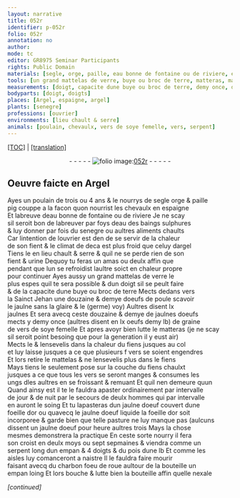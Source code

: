 ```yaml
---
layout: narrative
title: 052r
identifier: p-052r
folio: 052r
annotation: no
author:
mode: tc
editor: GR8975 Seminar Participants
rights: Public Domain
materials: [segle, orge, paille, eau bonne de fontaine ou de riviere, eau des baings sulphures, senegre, fient, urine, verre, terre, oeufs de poule, jaulne, glaire, (germe), jaulnes, jaulnes doeufs, oeufs, graine de vers de soye femelle, lutte, fiens, jaulne doeuf, foeille dor, charbon]
tools: [un grand mattelas de verre, buye ou broc de terre, matteras, mattelas, bouteille]
measurements: [doigt, capacite dune buye ou broc de terre, demy once, demy lb, empan, doigts, lb]
bodyparts: [doigt, doigts]
places: [Argel, espaigne, argel]
plants: [senegre]
professions: [ouvrier]
environments: [lieu chault & serre]
animals: [poulain, chevaulx, vers de soye femelle, vers, serpent]
---
```


 <p><a href="{{ site.baseurl }}/diplomatic/">[TOC]</a> | <a href="{{ site.baseurl }}/texts/p-052r_tl/" target="_blank">[translation]</a></p><div class="folio" align="center">- - - - - <a href="http://gallica.bnf.fr/ark:/12148/btv1b10500001g/f109.item" target="_blank"><img src="https://cu-mkp.github.io/2017-workshop-edition/assets/photo-icon.png" alt="folio image: " style="display:inline-block; margin-bottom:-3px;"/>052r</a> - - - - - </div>  
  

## Oeuvre faicte en <span class="pl">Argel</span>

 
Ayes un <span class="al">poulain</span> de trois ou 4 ans & le nourrys de <span class="del"><span class="m">segle</span></span> <span class="add"><span class="m">orge</span></span> & <span class="m">paille</span><br/> <span class="del">pig</span> couppe a la facon quon nourrist les <span class="al">chevaulx</span> en <span class="pl">espaigne</span><br/> Et labreuve d<span class="m">eau bonne de fontaine ou de riviere</span> Je ne scay<br/> sil seroit bon de labreuver par foys d<span class="m">eau des baings sulphures</span><br/> & luy donner par fois du <span class="m"><span class="pa">senegre</span></span> ou aultres aliments chaults<br/> Car lintention de l<span class="pro">ouvrier</span> est <span class="del">den</span> de se servir de la chaleur<br/> de son <span class="m">fient</span> & le climat de deca est plus froid que celuy d<span class="pl">argel</span><br/> Tiens le en <span class="env">lieu chault & serre</span> & quil ne se perde rien de son<br/> <span class="m">fient</span> & <span class="m">urine</span> Dequoy tu feras un amas ou deulx affin que<br/> pendant que lun se refroidist laultre soict en chaleur propre<br/> pour continuer Ayes aussy <span class="tl">un grand mattelas de <span class="m">verre</span></span> le<br/> plus espes quil te sera possible & dun <span class="ms"><span class="bp">doigt</span></span> sil se peult faire<br/> & de la <span class="ms">capacite dune <span class="tl">buye ou broc de <span class="m">terre</span></span></span> Mects dedans <span class="tmp">vers<br/> la <span class="pn">S<span class="exp">ainc</span>t Jehan</span></span> une douzaine & demye d<span class="m">oeufs de poule</span> scavoir<br/> le <span class="m">jaulne</span> sans la <span class="m">glaire</span> & le <span class="m">(germe)</span> voy) Aultres disent lx<br/> <span class="m">jaulnes</span> Et <span class="del">sera</span> avecq ceste douzaine & demye de <span class="m">jaulnes doeufs</span><br/> mects y <span class="ms">demy once</span> (aultres disent en lx <span class="m">oeufs</span> <span class="ms">demy lb</span>) de <span class="m">graine<br/> de <span class="al">vers de soye <span class="add">femelle</span></span></span> Et apres avoyr bien <span class="m">lutte</span> le <span class="tl">matteras</span> (je ne scay<br/> sil seroit point besoing que pour la generation il y eust air)<br/> Mects le & lensevelis dans la chaleur du <span class="m">fiens</span> jusques au col<br/> et luy laisse jusques a ce que plusieurs <span class="del">f<span class="ill"></span></span> <span class="al">vers</span> se soient engendres<br/> Et lors retire le <span class="tl">mattelas</span> & ne lensevelis plus dans le <span class="m">fiens</span><br/> Mays tiens le seulement pose sur la couche du <span class="m">fiens</span> chaul<span class="del">x</span><span class="add">t</span><br/> jusques a ce que tous les <span class="al">vers</span> se seront manges & consumes les<br/> ungs <span class="del">d</span>les aultres en se froissant & remua<span class="exp">n</span>t Et quil nen demeure quun<br/> Quand ainsy est il te le fauldra apaster <span class="tmp">ordinairem<span class="exp">ent</span> par intervalle<br/> de jour & de nuit</span> par le secours de deulx hommes qui par intervalle<br/> en auront le soing Et tu lapasteras dun <span class="m">jaulne doeuf</span> couvert dune<br/> <span class="m">foeille dor</span> ou quavecq le <span class="m">jaulne doeuf</span> liquide la <span class="m">foeille dor</span> soit<br/> incorporee & garde bien que telle pasture ne luy manque pas (aulcuns<br/> dissent un <span class="m">jaulne doeuf</span> pour <span class="tmp">heure</span> aultres trois Mays la chose<br/> mesmes demonstrera la practique En ceste sorte nourry il fera<br/> son croist en deulx <span class="tmp">moys</span> ou sept <span class="tmp">sepmaines</span> & viendra comme un<br/> <span class="al">serpent</span> long dun <span class="ms">empan</span> & 4 <span class="ms"><span class="bp">doigts</span></span> & du pois dune <span class="ms">lb</span> Et co<span class="exp">mm</span>e les<br/> aisles luy comanceront a naistre Il le fauldra faire mourir<br/> faisant avecq du <span class="m">charbon</span> foeu de roue aultour de la <span class="tl">bouteille</span> un<br/> <span class="ms">empan</span> loing Et lors bouche & <span class="m">lutte</span> bien la <span class="tl">bouteille</span> affin quelle nexale<br/> 
 
*[continued]*
 
 
